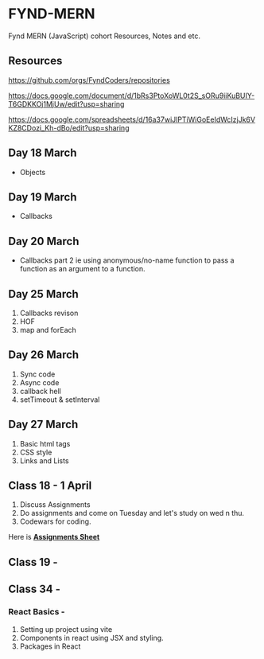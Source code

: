 # FYND-MERN
Fynd MERN (JavaScript) cohort Resources, Notes and etc.

## Resources 

https://github.com/orgs/FyndCoders/repositories

https://docs.google.com/document/d/1bRs3PtoXoWL0t2S_sORu9iiKuBUIY-T6GDKKOj1MjUw/edit?usp=sharing

https://docs.google.com/spreadsheets/d/16a37wiJlPTiWiGoEeIdWcIzjJk6VKZ8CDozi_Kh-dBo/edit?usp=sharing

<!-- Cline ai -->

## Day 18 March 
- Objects

## Day 19 March

- Callbacks

## Day 20 March
- Callbacks part 2 ie using anonymous/no-name function to pass a function as an argument to a function.

## Day 25 March

1. Callbacks revison
2. HOF
3. map and forEach

## Day 26 March

1. Sync code
2. Async code
3. callback hell
4. setTimeout & setInterval

## Day 27 March

1. Basic html tags
2. CSS style
3. Links and Lists

## Class 18 - 1 April

1. Discuss Assignments
2. Do assignments and come on Tuesday and let's study on wed n thu.
3. Codewars for coding.

Here is **[Assignments Sheet](https://docs.google.com/spreadsheets/d/16a37wiJlPTiWiGoEeIdWcIzjJk6VKZ8CDozi_Kh-dBo/edit?usp=sharing)**

## Class 19 - 

## Class 34 -

### React Basics -
1. Setting up project using vite
2. Components in react using JSX and styling.
3. Packages in React